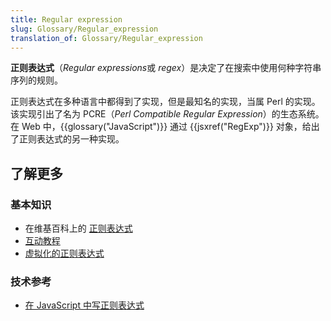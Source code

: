 ```yaml
---
title: Regular expression
slug: Glossary/Regular_expression
translation_of: Glossary/Regular_expression
---
```

**正则表达式**（*Regular expressions*或 _regex_）是决定了在搜索中使用何种字符串序列的规则。

正则表达式在多种语言中都得到了实现，但是最知名的实现，当属 Perl 的实现。该实现引出了名为 PCRE（_Perl Compatible Regular Expression_）的生态系统。 在 Web 中，{{glossary("JavaScript")}} 通过 {{jsxref("RegExp")}} 对象，给出了正则表达式的另一种实现。

## 了解更多

### 基本知识

- 在维基百科上的 [正则表达式](https://zh.wikipedia.org/wiki/正则表达式)
- [互动教程](https://regexone.com/)
- [虚拟化的正则表达式](https://regexper.com/)

### 技术参考

- [在 JavaScript 中写正则表达式](/zh-CN/docs/Web/JavaScript/Guide/Regular_Expressions)
